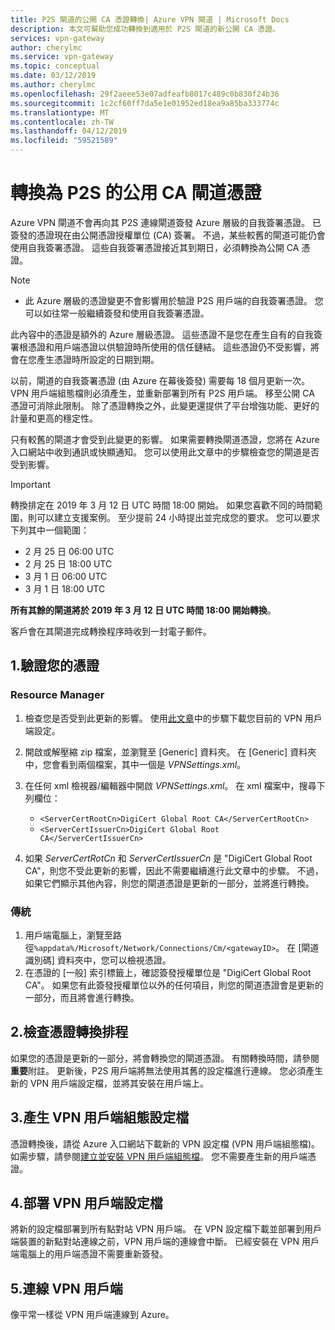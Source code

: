 ```yaml
---
title: P2S 閘道的公開 CA 憑證轉換| Azure VPN 閘道 | Microsoft Docs
description: 本文可幫助您成功轉換到適用於 P2S 閘道的新公開 CA 憑證。
services: vpn-gateway
author: cherylmc
ms.service: vpn-gateway
ms.topic: conceptual
ms.date: 03/12/2019
ms.author: cherylmc
ms.openlocfilehash: 29f2aeee53e07adfeafb8017c489c0b830f24b36
ms.sourcegitcommit: 1c2cf60ff7da5e1e01952ed18ea9a85ba333774c
ms.translationtype: MT
ms.contentlocale: zh-TW
ms.lasthandoff: 04/12/2019
ms.locfileid: "59521589"
---
```

# <a name="transition-to-a-public-ca-gateway-certificate-for-p2s"></a>轉換為 P2S 的公用 CA 閘道憑證

Azure VPN 閘道不會再向其 P2S 連線閘道簽發 Azure 層級的自我簽署憑證。 已簽發的憑證現在由公開憑證授權單位 (CA) 簽署。 不過，某些較舊的閘道可能仍會使用自我簽署憑證。 這些自我簽署憑證接近其到期日，必須轉換為公開 CA 憑證。

>[!NOTE]
> * 此 Azure 層級的憑證變更不會影響用於驗證 P2S 用戶端的自我簽署憑證。 您可以如往常一般繼續簽發和使用自我簽署憑證。
>

此內容中的憑證是額外的 Azure 層級憑證。 這些憑證不是您在產生自有的自我簽署根憑證和用戶端憑證以供驗證時所使用的信任鏈結。 這些憑證仍不受影響，將會在您產生憑證時所設定的日期到期。

以前，閘道的自我簽署憑證 (由 Azure 在幕後簽發) 需要每 18 個月更新一次。 VPN 用戶端組態檔則必須產生，並重新部署到所有 P2S 用戶端。 移至公開 CA 憑證可消除此限制。 除了憑證轉換之外，此變更還提供了平台增強功能、更好的計量和更高的穩定性。

只有較舊的閘道才會受到此變更的影響。 如果需要轉換閘道憑證，您將在 Azure 入口網站中收到通訊或快顯通知。 您可以使用此文章中的步驟檢查您的閘道是否受到影響。

> [!IMPORTANT]
> 轉換排定在 2019 年 3 月 12 日 UTC 時間 18:00 開始。 如果您喜歡不同的時間範圍，則可以建立支援案例。 至少提前 24 小時提出並完成您的要求。  您可以要求下列其中一個範圍：
>
> * 2 月 25 日 06:00 UTC
> * 2 月 25 日 18:00 UTC
> * 3 月 1 日 06:00 UTC
> * 3 月 1 日 18:00 UTC
>
> **所有其餘的閘道將於 2019 年 3 月 12 日 UTC 時間 18:00 開始轉換**。
>
> 客戶會在其閘道完成轉換程序時收到一封電子郵件。
> 

## <a name="1-verify-your-certificate"></a>1.驗證您的憑證

### <a name="resource-manager"></a>Resource Manager

1. 檢查您是否受到此更新的影響。 使用[此文章](point-to-site-vpn-client-configuration-azure-cert.md)中的步驟下載您目前的 VPN 用戶端設定。

2. 開啟或解壓縮 zip 檔案，並瀏覽至 [Generic] 資料夾。 在 [Generic] 資料夾中，您會看到兩個檔案，其中一個是 *VPNSettings.xml*。
3. 在任何 xml 檢視器/編輯器中開啟 *VPNSettings.xml*。 在 xml 檔案中，搜尋下列欄位：

   * `<ServerCertRootCn>DigiCert Global Root CA</ServerCertRootCn>`
   * `<ServerCertIssuerCn>DigiCert Global Root CA</ServerCertIssuerCn>`
4. 如果 *ServerCertRotCn* 和 *ServerCertIssuerCn* 是 "DigiCert Global Root CA"，則您不受此更新的影響，因此不需要繼續進行此文章中的步驟。 不過，如果它們顯示其他內容，則您的閘道憑證是更新的一部分，並將進行轉換。

### <a name="classic"></a>傳統

1. 用戶端電腦上，瀏覽至路徑`%appdata%/Microsoft/Network/Connections/Cm/<gatewayID>`。 在 [閘道識別碼] 資料夾中，您可以檢視憑證。
2. 在憑證的 [一般] 索引標籤上，確認簽發授權單位是 "DigiCert Global Root CA"。 如果您有此簽發授權單位以外的任何項目，則您的閘道憑證會是更新的一部分，而且將會進行轉換。

## <a name="2-check-certificate-transition-schedule"></a>2.檢查憑證轉換排程

如果您的憑證是更新的一部分，將會轉換您的閘道憑證。 有關轉換時間，請參閱**重要**附註。 更新後，P2S 用戶端將無法使用其舊的設定檔進行連線。 您必須產生新的 VPN 用戶端設定檔，並將其安裝在用戶端上。

## <a name="3-generate-vpn-client-configuration-profile"></a>3.產生 VPN 用戶端組態設定檔

憑證轉換後，請從 Azure 入口網站下載新的 VPN 設定檔 (VPN 用戶端組態檔)。 如需步驟，請參閱[建立並安裝 VPN 用戶端組態檔](point-to-site-vpn-client-configuration-azure-cert.md)。 您不需要產生新的用戶端憑證。

## <a name="4-deploy-vpn-client-profile"></a>4.部署 VPN 用戶端設定檔

將新的設定檔部署到所有點對站 VPN 用戶端。 在 VPN 設定檔下載並部署到用戶端裝置的新點對站連線之前，VPN 用戶端的連線會中斷。 已經安裝在 VPN 用戶端電腦上的用戶端憑證不需要重新簽發。

## <a name="5-connect-the-vpn-client"></a>5.連線 VPN 用戶端

像平常一樣從 VPN 用戶端連線到 Azure。
